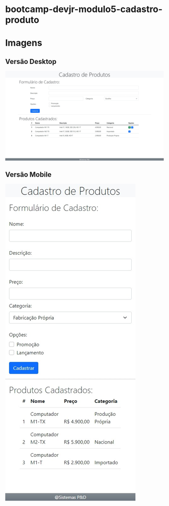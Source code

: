 # bootcamp-devjr-modulo5-cadastro-produto

# Imagens
## Versão Desktop
![Versão Desktop](https://github.com/bootcampfullstack/bootcamp-devjr-modulo5-cadastro-produto/blob/main/app-desktop.jpeg "Versão Desktop")

## Versão Mobile
![Versão Mobile](https://github.com/bootcampfullstack/bootcamp-devjr-modulo5-cadastro-produto/blob/main/app-mobile.jpeg "Versão Mobile")
